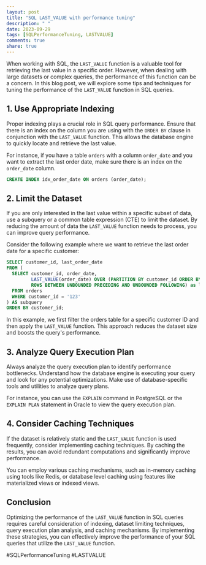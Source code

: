 ```yaml
---
layout: post
title: "SQL LAST_VALUE with performance tuning"
description: " "
date: 2023-09-29
tags: [SQLPerformanceTuning, LASTVALUE]
comments: true
share: true
---
```


When working with SQL, the `LAST_VALUE` function is a valuable tool for retrieving the last value in a specific order. However, when dealing with large datasets or complex queries, the performance of this function can be a concern. In this blog post, we will explore some tips and techniques for tuning the performance of the `LAST_VALUE` function in SQL queries.

## 1. Use Appropriate Indexing

Proper indexing plays a crucial role in SQL query performance. Ensure that there is an index on the column you are using with the `ORDER BY` clause in conjunction with the `LAST_VALUE` function. This allows the database engine to quickly locate and retrieve the last value.

For instance, if you have a table `orders` with a column `order_date` and you want to extract the last order date, make sure there is an index on the `order_date` column.

```sql
CREATE INDEX idx_order_date ON orders (order_date);
```

## 2. Limit the Dataset

If you are only interested in the last value within a specific subset of data, use a subquery or a common table expression (CTE) to limit the dataset. By reducing the amount of data the `LAST_VALUE` function needs to process, you can improve query performance.

Consider the following example where we want to retrieve the last order date for a specific customer:

```sql
SELECT customer_id, last_order_date
FROM (
  SELECT customer_id, order_date,
         LAST_VALUE(order_date) OVER (PARTITION BY customer_id ORDER BY order_date
         ROWS BETWEEN UNBOUNDED PRECEDING AND UNBOUNDED FOLLOWING) as last_order_date
  FROM orders
  WHERE customer_id = '123'
) AS subquery
ORDER BY customer_id;
```

In this example, we first filter the orders table for a specific customer ID and then apply the `LAST_VALUE` function. This approach reduces the dataset size and boosts the query's performance.

## 3. Analyze Query Execution Plan

Always analyze the query execution plan to identify performance bottlenecks. Understand how the database engine is executing your query and look for any potential optimizations. Make use of database-specific tools and utilities to analyze query plans.

For instance, you can use the `EXPLAIN` command in PostgreSQL or the `EXPLAIN PLAN` statement in Oracle to view the query execution plan.

## 4. Consider Caching Techniques

If the dataset is relatively static and the `LAST_VALUE` function is used frequently, consider implementing caching techniques. By caching the results, you can avoid redundant computations and significantly improve performance.

You can employ various caching mechanisms, such as in-memory caching using tools like Redis, or database level caching using features like materialized views or indexed views.

## Conclusion

Optimizing the performance of the `LAST_VALUE` function in SQL queries requires careful consideration of indexing, dataset limiting techniques, query execution plan analysis, and caching mechanisms. By implementing these strategies, you can effectively improve the performance of your SQL queries that utilize the `LAST_VALUE` function.

#SQLPerformanceTuning #LASTVALUE